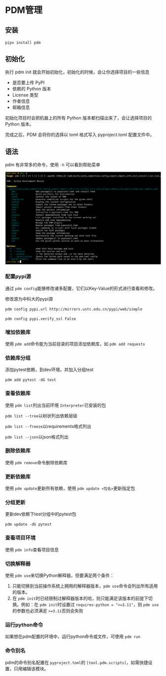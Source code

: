 # PDM管理

## 安装

`pipx install pdm`

## 初始化

执行 pdm init 就会开始初始化，初始化的时候，会让你选择项目的一些信息

* 是否要上传 PyPI
* 依赖的 Python 版本
* License 类型
* 作者信息
* 邮箱信息

初始化项目时会把机器上的所有 Python 版本都扫描出来了，会让选择项目的 Python 版本。

完成之后，PDM 会将你的选择以 toml 格式写入 pyproject.toml 配置文件中。

## 语法

pdm 有非常多的命令，使用 `-h` 可以看到帮助菜单

![1715071682444](image/pdm管理/1715071682444.png)

### 配置pypi源

通过 `pdm config`能够修改诸多配置，它们以Key-Value的形式进行查看和修改。

修改源为中科大的pypi源

`pdm config pypi.url http://mirrors.ustc.edu.cn/pypi/web/simple`

`pdm config pypi.verify_ssl False`

### 增加依赖库

使用 `pdm add`命令能为当前目录的项目添加依赖库，如 `pdm add requests`

### 依赖库分组

添加pytest依赖，到dev环境，并加入分组test

`pdm add pytest -dG test`

### 查看依赖库

使用 `pdm list`列出当前环境 `Interpreter`已安装的包

`pdm list --tree`以树状列出依赖层级

`pdm list --freeze`以requirements格式列出

`pdm list --json`以json格式列出

### 删除依赖库

使用 `pdm remove`命令删除依赖库

### 更新依赖库

使用 `pdm update`更新所有依赖，使用 `pdm update <包名>`更新指定包

### 分组更新

更新dev依赖下test分组中的pytest包

`pdm update -dG pytest`

### 查看项目环境

使用 `pdm info`查看项目信息

### 切换解释器

使用 `pdm use`来切换Python解释器，但要满足两个条件：

1. 只能切换到当前操作系统上拥用的解释器版本，`pdm use`命令会列出所有适用的版本。
2. 在 `pdm init`时已经限制过解释器版本的哈，则只能满足该版本的前提下切换。例如：在 `pdm init`时设置过 `requires-python = ">=3.11"`，则 `pdm use`的参数也必须满足 `>=3.11`否则会失败

### 运行python命令

如果想在pdm配置的环境中，运行python命令或文件，可使用 `pdm run`

### 命令别名

pdm的命令别名配置在 `pyproject.toml`的 `[tool.pdm.scripts]`，如需快捷设置，只用编辑该模块。

